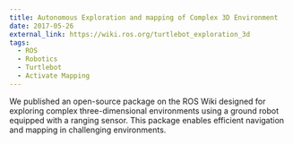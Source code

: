 ```yaml
---
title: Autonomous Exploration and mapping of Complex 3D Environment
date: 2017-05-26
external_link: https://wiki.ros.org/turtlebot_exploration_3d
tags:
  - ROS
  - Robotics
  - Turtlebot
  - Activate Mapping
---
```


We published an open-source package on the ROS Wiki designed for exploring complex three-dimensional environments using a ground robot equipped with a ranging sensor. This package enables efficient navigation and mapping in challenging environments.

<!--more-->
